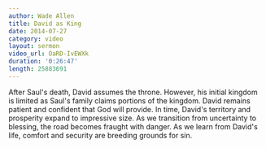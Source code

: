 ```yaml
---
author: Wade Allen
title: David as King
date: 2014-07-27
category: video
layout: sermon
video_url: OaRD-IvEWXk
duration: '0:26:47'
length: 25883691
---
```


After Saul's death, David assumes the throne. However, his initial kingdom is limited as Saul's family claims portions of the kingdom. David remains patient and confident that God will provide. In time, David's territory and prosperity expand to impressive size. As we transition from uncertainty to blessing, the road becomes fraught with danger. As we learn from David's life, comfort and security are breeding grounds for sin.
